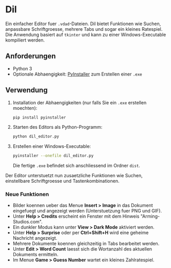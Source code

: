 # Dil

Ein einfacher Editor fuer `.vdad`-Dateien. Dil bietet Funktionen wie Suchen, anpassbare Schriftgroesse, mehrere Tabs und sogar ein kleines Ratespiel. Die Anwendung basiert auf `tkinter` und kann zu einer Windows-Executable kompiliert werden.

## Anforderungen
* Python 3
* Optionale Abhaengigkeit: [PyInstaller](https://pyinstaller.org/) zum Erstellen einer `.exe`

## Verwendung
1. Installation der Abhaengigkeiten (nur falls Sie ein `.exe` erstellen moechten):
   ```bash
   pip install pyinstaller
   ```
2. Starten des Editors als Python-Programm:
   ```bash
   python dil_editor.py
   ```
3. Erstellen einer Windows-Executable:
   ```bash
   pyinstaller --onefile dil_editor.py
   ```
   Die fertige `.exe` befindet sich anschliessend im Ordner `dist`.

Der Editor unterstuetzt nun zusaetzliche Funktionen wie Suchen, einstellbare Schriftgroesse und Tastenkombinationen.

### Neue Funktionen
- Bilder koennen ueber das Menue **Insert > Image** in das Dokument eingefuegt und angezeigt werden (Unterstuetzung fuer PNG und GIF).
- Unter **Help > Credits** erscheint ein Fenster mit dem Hinweis "Arming-Studios.com".
- Ein dunkler Modus kann unter **View > Dark Mode** aktiviert werden.
- Unter **Help > Surprise** oder per **Ctrl+Shift+H** wird eine geheime Nachricht angezeigt.
- Mehrere Dokumente koennen gleichzeitig in Tabs bearbeitet werden.
- Unter **Edit > Word Count** laesst sich die Wortanzahl des aktuellen Dokuments ermitteln.
- Im Menue **Game > Guess Number** wartet ein kleines Zahlratespiel.
